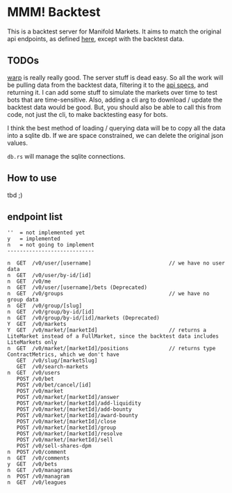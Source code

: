 # MMM! Backtest

This is a backtest server for Manifold Markets. It aims to match the original api endpoints, as defined [here](https://docs.manifold.markets/api), except with the backtest data.

## TODOs

[warp](https://docs.rs/warp/latest/warp/) is really really good. The server stuff is dead easy. So all the work will be pulling data from the backtest data, filtering it to the [api specs](https://docs.manifold.markets/api), and returning it. I can add some stuff to simulate the markets over time to test bots that are time-sensitive. Also, adding a cli arg to download / update the backtest data would be good. But, you should also be able to call this from code, not just the cli, to make backtesting easy for bots.

I think the best method of loading / querying data will be to copy all the data into a sqlite db. If we are space constrained, we can delete the original json values.

`db.rs` will manage the sqlite connections.

## How to use

tbd ;)

## endpoint list

```
''  = not implemented yet
y   = implemented
n   = not going to implement
----------------------------

n  GET  /v0/user/[username]                         // we have no user data
n  GET  /v0/user/by-id/[id]
n  GET  /v0/me
n  GET  /v0/user/[username]/bets (Deprecated)
n  GET  /v0/groups                                  // we have no group data
n  GET  /v0/group/[slug]
n  GET  /v0/group/by-id/[id]
n  GET  /v0/group/by-id/[id]/markets (Deprecated)
Y  GET  /v0/markets
Y  GET  /v0/market/[marketId]                       // returns a LiteMarket instead of a FullMarket, since the backtest data includes LiteMarkets only
n  GET  /v0/market/[marketId]/positions             // returns type ContractMetrics, which we don't have
   GET  /v0/slug/[marketSlug]
   GET  /v0/search-markets
n  GET  /v0/users
   POST /v0/bet
   POST /v0/bet/cancel/[id]
   POST /v0/market
   POST /v0/market/[marketId]/answer
   POST /v0/market/[marketId]/add-liquidity
   POST /v0/market/[marketId]/add-bounty
   POST /v0/market/[marketId]/award-bounty
   POST /v0/market/[marketId]/close
   POST /v0/market/[marketId]/group
   POST /v0/market/[marketId]/resolve
   POST /v0/market/[marketId]/sell
   POST /v0/sell-shares-dpm
n  POST /v0/comment
n  GET  /v0/comments
y  GET  /v0/bets
n  GET  /v0/managrams
n  POST /v0/managram
n  GET  /v0/leagues
```
